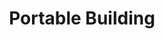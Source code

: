 ---
layout: child_layout/cargo_categories_category
title: Portable Building
permalink: /cargo-categories/portable-buildings/portable-building/
hero:
side_nav_id: 3
hero_classes: is-fullscreen
content_type: cargo_item
---